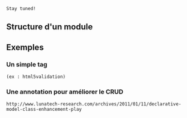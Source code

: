 ﻿	Stay tuned!
	
## Structure d'un module

## Exemples

### Un simple tag

	(ex : html5validation)

### Une annotation pour améliorer le CRUD
	
	http://www.lunatech-research.com/archives/2011/01/11/declarative-model-class-enhancement-play
	